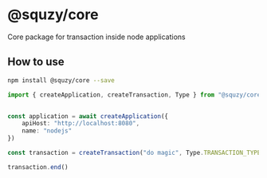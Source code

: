 # @squzy/core

Core package for transaction inside node applications

## How to use

```bash
npm install @squzy/core --save
```

```typescript
import { createApplication, createTransaction, Type } from "@squzy/core"


const application = await createApplication({
    apiHost: "http://localhost:8080",
    name: "nodejs"
})

const transaction = createTransaction("do magic", Type.TRANSACTION_TYPE_INTERNAL, application)

transaction.end()
```